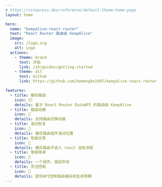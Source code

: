 ```yaml
---
# https://vitepress.dev/reference/default-theme-home-page
layout: home

hero:
  name: "keepalive-react-router"
  text: "React Router 路由级 KeepAlive"
  image:
    src: /logo.svg
    alt: Logo
  actions:
    - theme: brand
      text: 开始
      link: /zh/guides/getting-started
    - theme: alt
      text: Github
      link: https://github.com/hemengke1997/keepalive-react-router

features:
  - title: 缓存路由
    icon: 📦
    details: 基于 React Router DataAPI 的路由级 KeepAlive
  - title: 路由动画
    icon: 🎨
    details: 支持路由切换动画
  - title: 滚动恢复
    icon: 📜
    details: 缓存路由组件滚动位置
  - title: 性能优秀
    icon: 🚀
    details: 缓存路由不进入 react 渲染流程
  - title: 使用简单
    icon: 📝
    details: 一个组件，搞定所有
  - title: 灵活控制
    icon: 🎯
    details: 提供API控制路由缓存和生命周期
---
```

